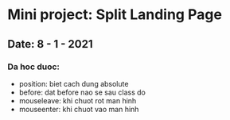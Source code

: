 # Mini project: Split Landing Page

## Date: 8 - 1 - 2021

### Da hoc duoc:

- position: biet cach dung absolute
- before: dat before nao se sau class do
- mouseleave: khi chuot rot man hinh
- mouseenter: khi chuot vao man hinh
  
  